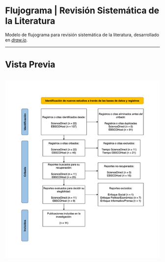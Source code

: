 # Flujograma | Revisión Sistemática de la Literatura

Modelo de flujograma para revisión sistemática de la literatura, desarrollado en [_draw.io_](https://app.diagrams.net/).

---
# Vista Previa

<br>
<div style="text-align: center;">
    <img src="Template-Flujograma.png" alt="Preview of the diagram" width="750px" max-width="100%"/>
</div>
<br>
